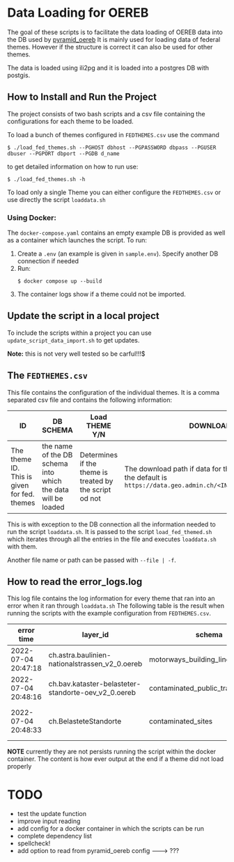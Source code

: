 # Data Loading for OEREB

The goal of these scripts is to facilitate the data loading of OEREB data into the DB used by [pyramid_oereb](https://github.com/openoereb/pyramid_oereb)
It is mainly used for loading data of federal themes. However if the structure is correct it can also be used for other themes.

The data is loaded using ili2pg and it is loaded into a postgres DB with postgis.

## How to Install and Run the Project

The project consists of two bash scripts and a csv file containing the configurations for each theme to be loaded.

To load a bunch of themes configured in `FEDTHEMES.csv` use the command

```
$ ./load_fed_themes.sh --PGHOST dbhost --PGPASSWORD dbpass --PGUSER dbuser --PGPORT dbport --PGDB d_name
```
to get detailed information on how to run use:
```
$ ./load_fed_themes.sh -h
```

To load only a single Theme you can either configure the `FEDTHEMES.csv` or use directly the script `loaddata.sh`

### Using Docker:

The `docker-compose.yaml` contains an empty example DB is provided as well as a container which launches the script. To run:

1. Create a `.env` (an example is given in `sample.env`). Specify another DB connection if needed
2. Run:
    ```
    $ docker compose up --build
    ```
3. The container logs show if a theme could not be imported.

## Update the script in a local project

To include the scripts within a project you can use `update_script_data_import.sh` to get updates.

**Note:** this is not very well tested so be carful!!!$

## The `FEDTHEMES.csv`

This file contains the configuration of the individual themes. It is a comma separated csv file and contains the following information:

|ID|DB SCHEMA|Load THEME Y/N|DOWNLOAD|INPUT_LAYER|LAWS|
|---|---|---|---|---|---|
|The theme ID. This is given for fed. themes|the name of the DB schema into which the data will be loaded|Determines if the theme is treated by the script od not|The download path if data for the data. If not given the default is `https://data.geo.admin.ch/<INPUT_LAYER>/data.zip`|The ID of the theme. Mainly used to create the default download URL|An option to customize the URL/file path where the laws can be found. This is a list separated by `;` Defaults to `http://models.geo.admin.ch/V_D/OeREB/OeREBKRM_V2_0_Gesetze_20210414.xml`|

This is with exception to the DB connection all the information needed to run the script `loaddata.sh`. It is passed to the script `load_fed_themed.sh` which iterates through all the entries in the file and executes `loaddata.sh` with them.

Another file name or path can be passed with `--file | -f`.

## How to read the error_logs.log

This log file contains the log information for every theme that ran into an error when it ran through `loaddata.sh`
The following table is the result when running the scripts with the example configuration from `FEDTHEMES.csv`.

|error time|layer_id|schema|line number|bash_command|error msg|
|---|---|---|---|---|---|
|2022-07-04 20:47:18|ch.astra.baulinien-nationalstrassen_v2_0.oereb|motorways_building_lines|195|exit 1|No valide law file to import!|
|2022-07-04 20:48:16|ch.bav.kataster-belasteter-standorte-oev_v2_0.oereb|contaminated_public_transport_sites|77|exit 1|The file http://bad_download_url is not available.|
2022-07-04 20:48:33|ch.BelasteteStandorte|contaminated_sites||`java -jar ${ili2pg} --import --dbhost ${PGHOST} --dbport ${P}...`||

**NOTE** currently they are not persists running the script within the docker container. The content is how ever output at the end if a theme did not load properly

# TODO

- test the update function
- improve input reading
- add config for a docker container in which the scripts can be run
- complete dependency list
- spellcheck!
- add option to read from pyramid_oereb config ---> ???
